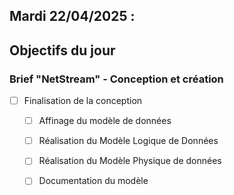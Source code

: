 ## Mardi 22/04/2025 :

## Objectifs du jour

### Brief "NetStream" - Conception et création

- [ ] Finalisation de la conception
  - [ ] Affinage du modèle de données
  - [ ] Réalisation du Modèle Logique de Données
  - [ ] Réalisation du Modèle Physique de données
  - [ ] Documentation du modèle


